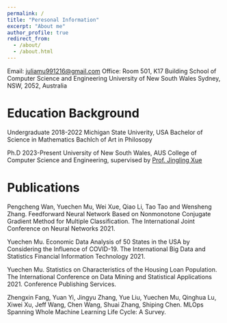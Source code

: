 ```yaml
---
permalink: /
title: "Peresonal Information"
excerpt: "About me"
author_profile: true
redirect_from: 
  - /about/
  - /about.html
---
```


Email: juliamu991216@gmail.com
Office: Room 501, K17 Building
School of Computer Science and Engineering
University of New South Wales
Sydney, NSW, 2052, Australia

Education Background
======
Undergraduate
2018-2022      Michigan State Univerity, USA
Bachelor of Science in Mathematics
Bachlch of Art in Philosopy

Ph.D
2023-Present   University of New South Wales, AUS
College of Computer Science and Engineering, supervised by [Prof. Jingling Xue](https://www.cse.unsw.edu.au/~jingling/)


Publications
======
Pengcheng Wan, Yuechen Mu, Wei Xue, Qiao Li, Tao Tao and Wensheng Zhang. Feedforward Neural Network Based on Nonmonotone Conjugate Gradient Method for Multiple Classification. The International Joint Conference on Neural Networks 2021.

Yuechen Mu. Economic Data Analysis of 50 States in the USA by Considering the Influence of COVID-19. The International Big Data and Statistics Financial Information Technology 2021.

Yuechen Mu. Statistics on Characteristics of the Housing Loan Population. The International Conference on Data Mining and Statistical Applications 2021. Conference Publishing Services.

Zhengxin Fang, Yuan Yi, Jingyu Zhang, Yue Liu, Yuechen Mu, Qinghua Lu, Xiwei Xu, Jeff Wang, Chen Wang, Shuai Zhang, Shiping Chen. MLOps Spanning Whole Machine Learning Life Cycle: A Survey.


